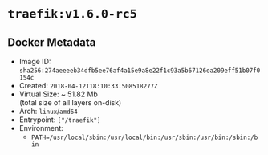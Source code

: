 # `traefik:v1.6.0-rc5`

## Docker Metadata

- Image ID: `sha256:274aeeeeb34dfb5ee76af4a15e9a8e22f1c93a5b67126ea209eff51b07f0154c`
- Created: `2018-04-12T18:10:33.508518277Z`
- Virtual Size: ~ 51.82 Mb  
  (total size of all layers on-disk)
- Arch: `linux`/`amd64`
- Entrypoint: `["/traefik"]`
- Environment:
  - `PATH=/usr/local/sbin:/usr/local/bin:/usr/sbin:/usr/bin:/sbin:/bin`
